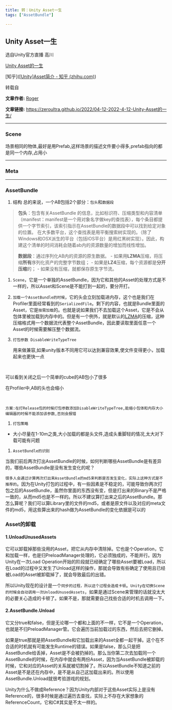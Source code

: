 ```yaml
---
title: 转：Unity Asset一生
tags: ["AssetBundle"]

---
```


## Unity Asset一生

选自Unity官方直播 高川

[Unity Asset的一生](https://www.bilibili.com/video/BV1Wv41167i2?share_source=copy_web)

[知乎]([[Unity\]Asset简介 - 知乎 (zhihu.com)](https://zhuanlan.zhihu.com/p/411946807))

转载自

**文章作者:** [Roger](https://zeroultra.github.io/)

**文章链接:** https://zeroultra.github.io/2022/04-12-2022-4-12-Unity-Asset的一生/

------

### Scene

场景相同的物体,最好是用Prefab,这样场景的描述文件要小得多,prefab指向的都是同一个内存,占用小

------

### Meta

------

### AssetBundle

1. 结构 总的来说，一个AB包括2个部分：`包头`和`数据段`

> **包头**：包含有关AssetBundle 的信息，比如标识符、压缩类型和内容清单（manifest：manifest是一个用对象名字做key的查找表），每个条目都提供一个字节索引，该索引指示在AssetBundle的数据段中可以找到给定对象的位置。
> 在大多数平台，这个查找表是用平衡搜索树实现的。（除了Windows和OSX派生的平台（包括IOS平台）是用红黑树实现）。因此，构建这个清单的时间消耗会随着ab内的资源数量的增加而线性增加。
>
> **数据段**：通过序列化AB内的资源的原生数据。
> \- 如果用**LZMA**压缩，将压缩**所有**序列化资产的完整字节数组；
> \- 如果是**LZ4**压缩，每个资源都是**分开压缩**的；
> \- 如果没有压缩，就都保存原生字节流。

1. `Scene`，它是一个单独的AssetBundle，因为它和其他的Asset的处理方式是不一样的，所以Asset和Scene是不能打到一起的，要分开打。

2. `加载一个AssetBundle的时候`，它的头会立刻加载进内存，这个也是我们在Profiler里面经常看到的`SerializedFile`。剩下的内容，也就是Bundle里面的Asset，它是`按需加载`的。也就是说如果我们不去加载这个Asset，它是不会从包体里被加载到内存中的。但是有一个例外，就是默认的[LZMA](https://link.zhihu.com/?target=https://docs.unity.cn/2021.1/Documentation/Manual/AssetBundles-Cache.html)的压缩，这种压缩格式用一个数据流代表整个AssetBundle，因此要读取里面任意一个Asset的时候需要解压整个数据流。

3. `打包参数 DisableWriteTypeTree`

   用来做兼容,如果unity版本不同用它可以达到兼容效果,使文件变得更小，加载起来也更快一点

   [![没有设置DisableWriteTypeTree](data:image/gif;base64,R0lGODlhAQABAIAAAAAAAP///yH5BAEAAAAALAAAAAABAAEAAAIBRAA7)](https://raw.githubusercontent.com/ZeroUltra/MediaLibrary/main/Imgs/202206162216521.png)

   [![img](data:image/gif;base64,R0lGODlhAQABAIAAAAAAAP///yH5BAEAAAAALAAAAAABAAEAAAIBRAA7)](https://raw.githubusercontent.com/ZeroUltra/MediaLibrary/main/Imgs/202206162216522.png)

可以看到关闭之后一个简单的cube的AB包小了很多

在Profiler中,AB的头也会缩小

[![没有设置DisableWriteTypeTree](data:image/gif;base64,R0lGODlhAQABAIAAAAAAAP///yH5BAEAAAAALAAAAAABAAEAAAIBRAA7)](https://raw.githubusercontent.com/ZeroUltra/MediaLibrary/main/Imgs/202206162216523.png)

[![img](data:image/gif;base64,R0lGODlhAQABAIAAAAAAAP///yH5BAEAAAAALAAAAAABAAEAAAIBRAA7)](https://raw.githubusercontent.com/ZeroUltra/MediaLibrary/main/Imgs/202206162216524.png)

```
方案:在打Release包的时候打包参数添加DisableWriteTypeTree,能缩小包体和内存大小
编辑器的时候不能添加该参数,否则会报错
```

1. `打包策略`

- 大小尽量在1-10m之类,大小加载的都是头文件,造成头重脚轻的情况,太大对下载可能有问题

1. `AssetBundle的识别`

当我们前后两次打出AssetBundle的时候，如何判断哪些AssetBundle是有差异的，哪些AssetBundle是没有发生变化的呢？

`很多人会通过计算两次打出来AssetBundle的md5来判断是否发生变化，实际上这种方式是不推荐的`。因为在Unity打包的过程中，有一些因素是不稳定的，可能导致你两次打包之后的AssetBundle，虽然你里面的东西没有变，但是打出来的Binary不是严格一致的，从而md5也是不一样的。所以不建议算打出来之后的AssetBundle。那怎么算呢？我们可以算Library里的文件的md5，或者是原文件以及对应的meta文件的md5，用这些算出来的hash做为AssetBundle的变化依据是可以的

### Asset的卸载

#### 1.UnloadUnusedAssets

它可以卸载掉那些没用的Asset，把它从内存中清除掉。它也是个Operation，它和加载一样，也是归PreloadManager处理的，它必须独成的，不能并行。因为Unity在一次Load Operation开始的阶段就已经确定了哪些Asset要被Load，所以在Load的过程中又发生了Unload这样的操作，那就会导致有些确定了使用且已经被Load的Asset被卸载掉了，就会导致最后的出错。

所以Unity现在的设计是一个`同步的过程，所以这个过程会造成卡顿`。`Unity在切换Scene的时候会自动调用一次UnloadUnusedAssets`，如果是通过Scene来管理的话就没太大的必要关心造成的卡顿了。如果不是，那就需要自己找些合适的时机去调用一下。

#### 2.AssetBundle.Unload

它又分true和false，但是无论哪一个都和上面的不一样，它不是一个Operation，也就是不归PreloadManager管。它会遍历当前加载过的东西，然后去把它删掉。

如果是true那就是把AssetBundle和它加载出来的Asset全都一起干掉。这个在不合适的时机就有可能发生Runtime的错误。如果是false，那么只是把AssetBundle给丢掉，Asset是不会被扔掉的。那么当你第二次去加载同一个AssetBundle的时候，在内存中就会有两份Asset，因为当AssetBundle被卸载的时候，它和对应的Asset的关系就被切割掉了。所以AssetBundle不知道之前的Asset是不是还在内存中，是不是从自己这加载出来的。所以使用AssetBundle.Unload就很考验游戏的规划。

Unity为什么不做成Reference？因为Unity内部对于这些Asset实际上是没有Reference的，很多时候是通过遍历去查找，实际上不存在大家想象的ReferenceCount，它和C#其实是不太一样的。
